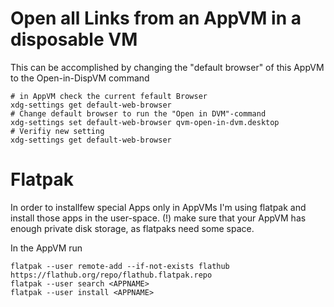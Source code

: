 # Open all Links from an AppVM in a disposable VM

This can be accomplished by changing the "default browser" of this AppVM to the Open-in-DispVM command
```
# in AppVM check the current fefault Browser
xdg-settings get default-web-browser
# Change default browser to run the "Open in DVM"-command
xdg-settings set default-web-browser qvm-open-in-dvm.desktop
# Verifiy new setting
xdg-settings get default-web-browser
```

Flatpak
=======

In order to installfew special Apps only in AppVMs I'm using flatpak and install those apps in the user-space.
(!) make sure that your AppVM has enough private disk storage, as flatpaks need some space.

In the AppVM run
```
flatpak --user remote-add --if-not-exists flathub https://flathub.org/repo/flathub.flatpak.repo
flatpak --user search <APPNAME>
flatpak --user install <APPNAME>

